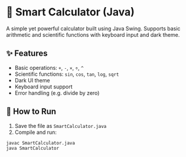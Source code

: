 # 🔢 Smart Calculator (Java)

A simple yet powerful calculator built using Java Swing. Supports basic arithmetic and scientific functions with keyboard input and dark theme.

## ✨ Features
- Basic operations: `+`, `-`, `×`, `÷`, `^`
- Scientific functions: `sin`, `cos`, `tan`, `log`, `sqrt`
- Dark UI theme
- Keyboard input support
- Error handling (e.g. divide by zero)

## 🚀 How to Run
1. Save the file as `SmartCalculator.java`
2. Compile and run:

```bash
javac SmartCalculator.java
java SmartCalculator
